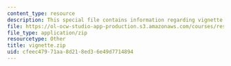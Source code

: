 ```yaml
---
content_type: resource
description: This special file contains information regarding vignette.
file: https://ol-ocw-studio-app-production.s3.amazonaws.com/courses/res-2-006-girls-who-build-cameras-summer-2016/cfeec47971aa8d218ed36e49d7714894_vignette.zip
file_type: application/zip
resourcetype: Other
title: vignette.zip
uid: cfeec479-71aa-8d21-8ed3-6e49d7714894
---
```


